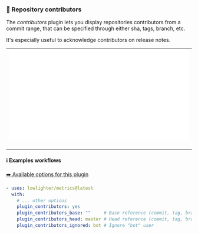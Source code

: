 ### 🏅 Repository contributors

The *contributors* plugin lets you display repositories contributors from a commit range, that can be specified through either sha, tags, branch, etc.

It's especially useful to acknowledge contributors on release notes.

<table>
  <td align="center">
    <img src="https://github.com/lowlighter/lowlighter/blob/master/metrics.plugin.contributors.svg">
    <img width="900" height="1" alt="">
  </td>
</table>

#### ℹ️ Examples workflows

[➡️ Available options for this plugin](metadata.yml)

```yaml
- uses: lowlighter/metrics@latest
  with:
    # ... other options
    plugin_contributors: yes
    plugin_contributors_base: ""     # Base reference (commit, tag, branch, etc.)
    plugin_contributors_head: master # Head reference (commit, tag, branch, etc.)
    plugin_contributors_ignored: bot # Ignore "bot" user
```